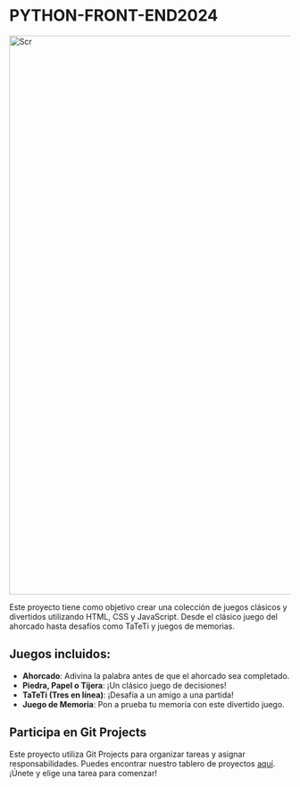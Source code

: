 # PYTHON-FRONT-END2024

<img src="https://i.ibb.co/jHFmgsK/Screenshot-2024-04-29-230552.png" alt="Scr" border="0" width="1000">

Este proyecto tiene como objetivo crear una colección de juegos clásicos y divertidos utilizando HTML, CSS y JavaScript. Desde el clásico juego del ahorcado hasta desafíos como TaTeTi y juegos de memorias.

## Juegos incluidos:
- **Ahorcado**: Adivina la palabra antes de que el ahorcado sea completado.
- **Piedra, Papel o Tijera**: ¡Un clásico juego de decisiones!
- **TaTeTi (Tres en línea)**: ¡Desafía a un amigo a una partida!
- **Juego de Memoria**: Pon a prueba tu memoria con este divertido juego.

## Participa en Git Projects

Este proyecto utiliza Git Projects para organizar tareas y asignar responsabilidades. Puedes encontrar nuestro tablero de proyectos [aquí](https://github.com/users/AlexUnju/projects/1). ¡Únete y elige una tarea para comenzar!
